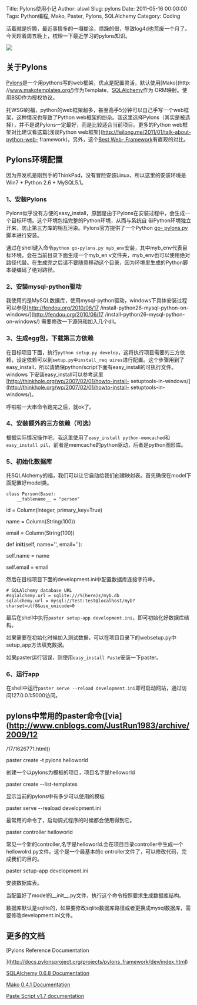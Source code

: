 Title: Pylons使用小记
Author: alswl
Slug: pylons
Date: 2011-05-16 00:00:00
Tags: Python编程, Mako, Paster, Pylons, SQLAlchemy
Category: Coding

活着就是折腾，最近事情多的一塌糊涂，烦躁的很，导致log4d也荒废一个月了。今天趁着周五晚上，梳理一下最近学习的pylons知识。

![](http://upload-log4d.qiniudn.com/2011/05/pylons.png)

## 关于Pylons

[Pylons](http://pylonsproject.org/)是一个用pythons写的web框架，优点是配置灵活，默认使用[Mako](http:
//www.makotemplates.org/)作为Template，[SQLAlchemy](http://www.sqlalchemy.org/)作为
ORM映射。使用BSD作为授权协议。

托WSGI的福，python的web框架超多，甚至高手5分钟可以自己手写一个web框架，这种情况也导致了Python
web框架的纷杂。我这里选择Pylons（其实是被选择），并不是说Pylons一定最好，而是比较适合当前项目。更多的Python
web框架对比建议看这篇[浅谈Python web框架](http://feilong.me/2011/01/talk-about-python-web-
framework)，另外，这个[Best Web-
Framework](http://www.bestwebframeworks.com/python/)有直观的对比。

## Pylons环境配置

因为开发机是刚到手的ThinkPad，没有冒险安装Linux，所以这里的安装环境是Win7 + Python 2.6 + MySQL5.1。

### 1、安装Pylons

Pylons似乎没有方便的easy_install，原因是由于Pylons在安装过程中，会生成一个目标环境。这个环境包括完整的Python环境，从而与系统自
带Python环境独立开来，防止第三方库的相互污染。Pylons官方提供了一个Python [go-
pylons.py](http://www.pylonshq.com/download/1.0/go-pylons.py)脚本进行安装。

通过在shell键入命令`python go-pylons.py myb_env`安装，其中myb_env代表目标环境，会在当前目录下面生成一个myb_en
v文件夹，myb_env也可以使用绝对路径代替。在生成完之后请不要随意移动这个目录，因为环境里生成的Python脚本硬编码了绝对路径。

### 2、安装mysql-python驱动

我使用的是MySQL数据库，使用mysql-python驱动，windows下具体安装过程可以参见[http://fendou.org/2010/06/17
/install-python26-mysql-python-on-windows/](http://fendou.org/2010/06/17
/install-python26-mysql-python-on-windows/) 需要修改一下源码和加入几个dll。

### 3、生成egg包，下载第三方依赖

在目标项目下面，执行`python setup.py develop`，这将执行项目需要的三方依赖，设定依赖可以到`setup.py中install_req
uires`进行配置。这个步骤用到了easy_install，所以请确保python/script下面有easy_install的可执行文件。windows
下安装easy_install可以参考这里[http://thinkhole.org/wp/2007/02/01/howto-install-
setuptools-in-windows/](http://thinkhole.org/wp/2007/02/01/howto-install-
setuptools-in-windows/)。

呼啦啦一大串命令跑完之后，就ok了。

### 4、安装额外的三方依赖（可选）

根据实际情况操作吧，我这里使用了`easy_install python-memcached`和`easy_install
pil`，前者是memcache的python驱动，后者是python图形库。

### 5、初始化数据库

托SQLAlchemy的福，我们可以让它自动给我们创建映射表。首先确保在model下面配置好model类。

    
    class Person(Base):
        __tablename__ = "person"

id = Column(Integer, primary_key=True)

name = Column(String(100))

email = Column(String(100))

def __init__(self, name='', email=''):

self.name = name

self.email = email

然后在目标项目下面的development.ini中配置数据库连接字符串。

    
    # SQLAlchemy database URL
    #sqlalchemy.url = sqlite:///%(here)s/myb.db
    sqlalchemy.url = mysql://test:test@localhost/myb?charset=utf8&use_unicode=0

最后在shell中执行`paster setup-app development.ini`，即可初始化好数据库结构。

如果需要在初始化时候加入测试数据，可以在项目目录下的websetup.py中setup_app方法填充数据。

如果paster运行错误，则使用`easy_install Paste`安装一下paster。

### 6、运行app

在shell中运行`paster serve --reload development.ini`即可启动网站，通过访问127.0.0.1:5000访问。

## pylons中常用的paster命令([via](http://www.cnblogs.com/JustRun1983/archive/2009/12
/17/1626771.html))

paster create -t pylons helloworld

创建一个以pylons为模板的项目，项目名字是helloworld

paster create --list-templates

显示当前的pylons中有多少可以使用的模板

paster serve --reaload development.ini

最常用的命令了，启动调式程序的时候都会使用得到它。

paster controller helloworld

常见一个新的controller,名字是helloworld.会在项目目录controller中生成一个hellowolrd.py文件。这个是一个最基本的c
ontroller文件了，可以修改代码，完成我们的目的。

paster setup-app development.ini

安装数据库表。

当配置好了model的__init__.py文件，执行这个命令按照要求生成数据库结构。

数据库默认是sqlite的，如果要修改sqlite数据库路径或者更换成mysql数据库，需要修改development.ini文件。

## 更多的文档

[Pylons Reference Documentation

](http://docs.pylonsproject.org/projects/pylons_framework/dev/index.html)

[SQLAlchemy 0.6.8 Documentation](http://www.sqlalchemy.org/docs/index.html)

[Mako 0.4.1 Documentation](http://www.makotemplates.org/docs/index.html)

[Paste Script v1.7 documentation](http://pythonpaste.org/script/)

